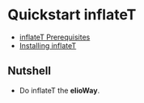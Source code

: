 # Quickstart inflateT
- [inflateT Prerequisites](/optimize/inflateT/prerequisites.html)
- [Installing inflateT](/optimize/inflateT/installing.html)
## Nutshell
- Do inflateT the **elioWay**.
